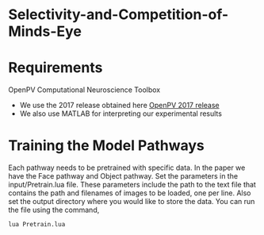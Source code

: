 # Selectivity-and-Competition-of-Minds-Eye

Requirements
=======

OpenPV Computational Neuroscience Toolbox

* We use the 2017 release obtained here [OpenPV 2017 release](https://github.com/PetaVision/OpenPV/releases)
* We also use MATLAB for interpreting our experimental results

Training the Model Pathways
=======

Each pathway needs to be pretrained with specific data.  In the paper we have the Face pathway and Object pathway.
Set the parameters in the input/Pretrain.lua file.  These parameters include the path to the text file that contains the path and filenames of images to be loaded, one per line.  Also set the output directory where you would like to store the data.  You can run the file using the command, 

`lua Pretrain.lua`



